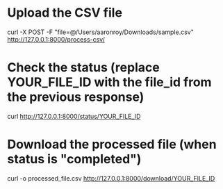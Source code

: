 # Upload the CSV file
curl -X POST -F "file=@/Users/aaronroy/Downloads/sample.csv" http://127.0.0.1:8000/process-csv/

# Check the status (replace YOUR_FILE_ID with the file_id from the previous response)
curl http://127.0.0.1:8000/status/YOUR_FILE_ID

# Download the processed file (when status is "completed")
curl -o processed_file.csv http://127.0.0.1:8000/download/YOUR_FILE_ID